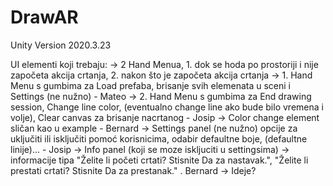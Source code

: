 # DrawAR

Unity Version 2020.3.23

UI elementi koji trebaju:
-> 2 Hand Menua, 1. dok se hoda po prostoriji i nije započeta akcija crtanja, 2. nakon što je započeta akcija crtanja
-> 1. Hand Menu s gumbima za Load prefaba, brisanje svih elemenata u sceni i Settings (ne nužno) - Mateo
-> 2. Hand Menu s gumbima za End drawing session, Change line color, (eventualno change line ako bude bilo vremena i volje), Clear canvas za brisanje nacrtanog - Josip
-> Color change element sličan kao u example - Bernard
-> Settings panel (ne nužno) opcije za uključiti ili isključiti pomoć korisnicima, odabir defaultne boje, (defaultne linije)... - Josip
-> Info panel (koji se moze iskljuciti u settingsima) -> informacije tipa "Želite li početi crtati? Stisnite Da za nastavak.", "Želite li prestati crtati? Stisnite Da za prestanak." . Bernard
-> Ideje?
